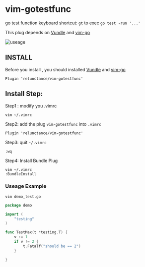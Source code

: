 # vim-gotestfunc
go test function keyboard shortcut: `gt` to exec `go test -run '...'`

This plug depends on  [Vundle](https://github.com/VundleVim/Vundle.vim) and [vim-go](https://github.com/fatih/vim-go)



![useage](https://s17.aconvert.com/convert/p3r68-cdx67/gzs1g-kxfb8.gif)


## INSTALL

Before you install , you should installed [Vundle](https://github.com/VundleVim/Vundle.vim) and [vim-go](https://github.com/fatih/vim-go)



```vim
Plugin 'relunctance/vim-gotestfunc'
```





## Install Step:

Step1 : modify you .vimrc 

```
vim ~/.vimrc
```

Step2: add the plug `vim-gotestfunc` into `.vimrc`

```vim
Plugin 'relunctance/vim-gotestfunc'
```

Step3: quit `~/.vimrc`
```
:wq
```

Step4: Install Bundle Plug

```
vim ~/.vimrc
:BundleInstall
```
    

### Useage Example

`vim demo_test.go`

```go
package demo

import (
	"testing"
)

func TestMax(t *testing.T) {
	v := 1
	if v != 2 {
		t.Fatalf("should be == 2")
	}

}
```
